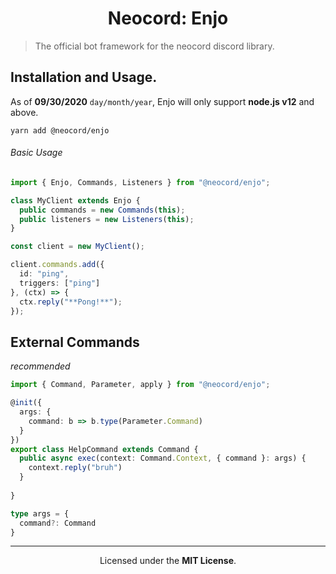 <h1 align="center">Neocord: Enjo</h1>

> The official bot framework for the neocord discord library.

## Installation and Usage.

As of **09/30/2020** `day/month/year`, Enjo will only support **node.js v12** and above.

```shell script
yarn add @neocord/enjo
```

###### Basic Usage

```ts
import { Enjo, Commands, Listeners } from "@neocord/enjo";

class MyClient extends Enjo {
  public commands = new Commands(this);
  public listeners = new Listeners(this);
}

const client = new MyClient();

client.commands.add({
  id: "ping",
  triggers: ["ping"]
}, (ctx) => {
  ctx.reply("**Pong!**");
});
```

## External Commands

*recommended*

```ts
import { Command, Parameter, apply } from "@neocord/enjo";

@init({
  args: {
    command: b => b.type(Parameter.Command)
  }
})
export class HelpCommand extends Command {
  public async exec(context: Command.Context, { command }: args) {
    context.reply("bruh")
  }
  
}

type args = {
  command?: Command
}


```

---

<p align="center">
    Licensed under the <strong>MIT License</strong>.
</p>

